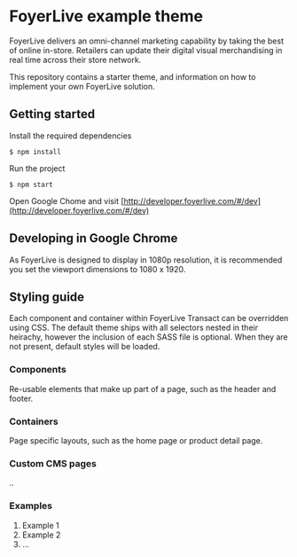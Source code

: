 # FoyerLive example theme

FoyerLive delivers an omni-channel marketing capability by taking the best of online in-store. Retailers can update their digital visual merchandising in real time across their store network.

This repository contains a starter theme, and information on how to implement your own FoyerLive solution.

## Getting started

Install the required dependencies

```
$ npm install
```

Run the project

```
$ npm start
```

Open Google Chome and visit [http://developer.foyerlive.com/#/dev](http://developer.foyerlive.com/#/dev)

## Developing in Google Chrome

As FoyerLive is designed to display in 1080p resolution, it is recommended you set the viewport dimensions to 1080 x 1920.

## Styling guide

Each component and container within FoyerLive Transact can be overridden using CSS. The default theme ships with all selectors nested in their heirachy, however the inclusion of each SASS file is optional.
 When they are not present, default styles will be loaded.

### Components

Re-usable elements that make up part of a page, such as the header and footer.
 

### Containers

Page specific layouts, such as the home page or product detail page. 

### Custom CMS pages

..

### Examples

1. Example 1
2. Example 2
3. ...
